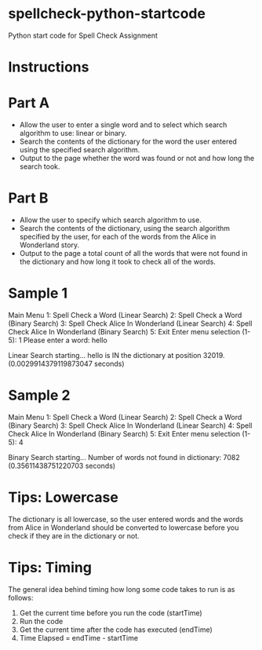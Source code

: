 # spellcheck-python-startcode
Python start code for Spell Check Assignment

# Instructions

# Part A
- Allow the user to enter a single word and to select which search algorithm to use: linear or binary.
- Search the contents of the dictionary for the word the user entered using the specified search algorithm.  
- Output to the page whether the word was found or not and how long the search took.

# Part B
- Allow the user to specify which search algorithm to use. 
- Search the contents of the dictionary, using the search algorithm specified by the user, for each of the words from the Alice in Wonderland story.
- Output to the page a total count of all the words that were not found in the dictionary and how long it took to check all of the words.

# Sample 1
Main Menu
1: Spell Check a Word (Linear Search)
2: Spell Check a Word (Binary Search)
3: Spell Check Alice In Wonderland (Linear Search)
4: Spell Check Alice In Wonderland (Binary Search)
5: Exit
Enter menu selection (1-5): 1
Please enter a word: hello

Linear Search starting...
hello is IN the dictionary at position 32019. (0.0029914379119873047 seconds)

# Sample 2
Main Menu
1: Spell Check a Word (Linear Search)
2: Spell Check a Word (Binary Search)
3: Spell Check Alice In Wonderland (Linear Search)
4: Spell Check Alice In Wonderland (Binary Search)
5: Exit
Enter menu selection (1-5): 4

Binary Search starting...
Number of words not found in dictionary: 7082 (0.35611438751220703 seconds)

# Tips: Lowercase
The dictionary is all lowercase, so the user entered words and the words from Alice in Wonderland should be converted to lowercase before you check if they are in the dictionary or not.

# Tips: Timing
The general idea behind timing how long some code takes to run is as follows:
1. Get the current time before you run the code (startTime)
2. Run the code
3. Get the current time after the code has executed (endTime)
4. Time Elapsed = endTime - startTime
